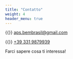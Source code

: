 ```yaml
---
title: "Contatto"
weight: 4
header_menu: true
---
```


{{<icon class="fa fa-envelope">}}&nbsp;[aps.bembrasil@gmail.com](mailto:aps.bembrasil@gmail.com)

{{<icon class="fa fa-phone">}}&nbsp;[+39 331 9879939](tel:+393319879939)

Farci sapere cosa ti interessa!
